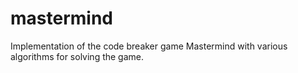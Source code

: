 # mastermind
Implementation of the code breaker game Mastermind with various algorithms for solving the game.
